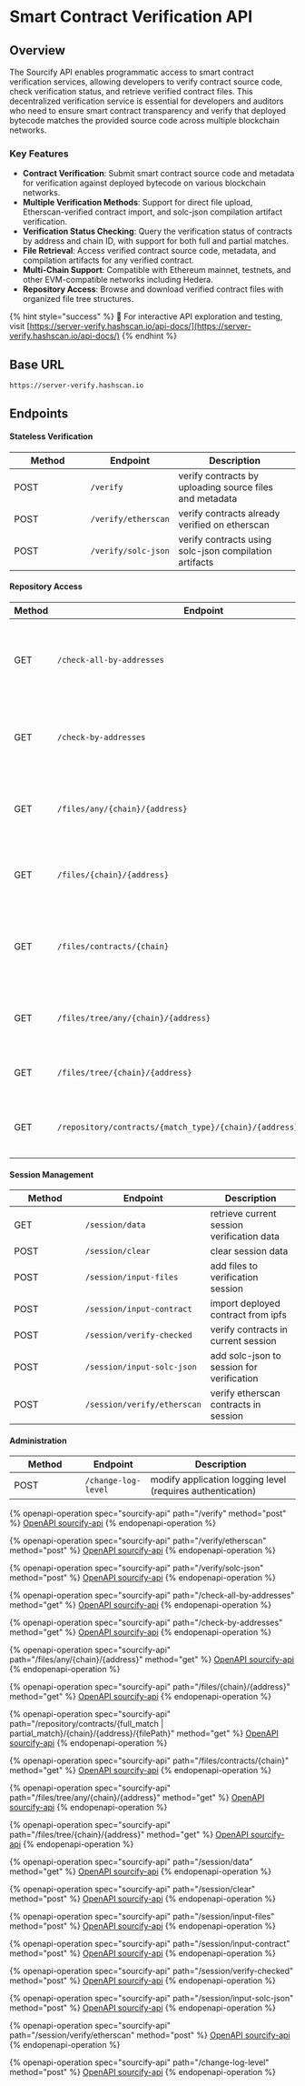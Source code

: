 # Smart Contract Verification API

## Overview

The Sourcify API enables programmatic access to smart contract verification services, allowing developers to verify contract source code, check verification status, and retrieve verified contract files. This decentralized verification service is essential for developers and auditors who need to ensure smart contract transparency and verify that deployed bytecode matches the provided source code across multiple blockchain networks.

### Key Features

* **Contract Verification**: Submit smart contract source code and metadata for verification against deployed bytecode on various blockchain networks.
* **Multiple Verification Methods**: Support for direct file upload, Etherscan-verified contract import, and solc-json compilation artifact verification.
* **Verification Status Checking**: Query the verification status of contracts by address and chain ID, with support for both full and partial matches.
* **File Retrieval**: Access verified contract source code, metadata, and compilation artifacts for any verified contract.
* **Multi-Chain Support**: Compatible with Ethereum mainnet, testnets, and other EVM-compatible networks including Hedera.
* **Repository Access**: Browse and download verified contract files with organized file tree structures.

{% hint style="success" %}
📣 For interactive API exploration and testing, visit [https://server-verify.hashscan.io/api-docs/](https://server-verify.hashscan.io/api-docs/)
{% endhint %}

## Base URL

```
https://server-verify.hashscan.io
```

## Endpoints

#### Stateless Verification

<table><thead><tr><th width="118.704833984375">Method</th><th>Endpoint</th><th>Description</th></tr></thead><tbody><tr><td>POST</td><td><code>/verify</code></td><td>verify contracts by uploading source files and metadata</td></tr><tr><td>POST</td><td><code>/verify/etherscan</code></td><td>verify contracts already verified on etherscan</td></tr><tr><td>POST</td><td><code>/verify/solc-json</code></td><td>verify contracts using solc-json compilation artifacts</td></tr></tbody></table>

#### Repository Access

<table><thead><tr><th width="106.517333984375">Method</th><th>Endpoint</th><th>Description</th></tr></thead><tbody><tr><td>GET</td><td><code>/check-all-by-addresses</code></td><td>check verification status (full or partial match) for multiple contracts</td></tr><tr><td>GET</td><td><code>/check-by-addresses</code></td><td>check verification status (full match only) for multiple contracts</td></tr><tr><td>GET</td><td><code>/files/any/{chain}/{address}</code></td><td>retrieve all files for a contract (full and partial match)</td></tr><tr><td>GET</td><td><code>/files/{chain}/{address}</code></td><td>retrieve all files for a contract (full match only)</td></tr><tr><td>GET</td><td><code>/files/contracts/{chain}</code></td><td>get all verified contract addresses on a specific chain</td></tr><tr><td>GET</td><td><code>/files/tree/any/{chain}/{address}</code></td><td>get file tree structure (full and partial match)</td></tr><tr><td>GET</td><td><code>/files/tree/{chain}/{address}</code></td><td>get file tree structure (full match only)</td></tr><tr><td>GET</td><td><code>/repository/contracts/{match_type}/{chain}/{address}/{filePath}</code></td><td>download specific files from verified contracts</td></tr></tbody></table>

#### Session Management

<table><thead><tr><th width="109.390625">Method</th><th>Endpoint</th><th>Description</th></tr></thead><tbody><tr><td>GET</td><td><code>/session/data</code></td><td>retrieve current session verification data</td></tr><tr><td>POST</td><td><code>/session/clear</code></td><td>clear session data</td></tr><tr><td>POST</td><td><code>/session/input-files</code></td><td>add files to verification session</td></tr><tr><td>POST</td><td><code>/session/input-contract</code></td><td>import deployed contract from ipfs</td></tr><tr><td>POST</td><td><code>/session/verify-checked</code></td><td>verify contracts in current session</td></tr><tr><td>POST</td><td><code>/session/input-solc-json</code></td><td>add solc-json to session for verification</td></tr><tr><td>POST</td><td><code>/session/verify/etherscan</code></td><td>verify etherscan contracts in session</td></tr></tbody></table>

#### Administration

<table><thead><tr><th width="109.19094848632812">Method</th><th>Endpoint</th><th>Description</th></tr></thead><tbody><tr><td>POST</td><td><code>/change-log-level</code></td><td>modify application logging level (requires authentication)</td></tr></tbody></table>



{% openapi-operation spec="sourcify-api" path="/verify" method="post" %}
[OpenAPI sourcify-api](https://server-verify.hashscan.io/api-docs/swagger.json)
{% endopenapi-operation %}



{% openapi-operation spec="sourcify-api" path="/verify/etherscan" method="post" %}
[OpenAPI sourcify-api](https://server-verify.hashscan.io/api-docs/swagger.json)
{% endopenapi-operation %}

{% openapi-operation spec="sourcify-api" path="/verify/solc-json" method="post" %}
[OpenAPI sourcify-api](https://server-verify.hashscan.io/api-docs/swagger.json)
{% endopenapi-operation %}

{% openapi-operation spec="sourcify-api" path="/check-all-by-addresses" method="get" %}
[OpenAPI sourcify-api](https://server-verify.hashscan.io/api-docs/swagger.json)
{% endopenapi-operation %}

{% openapi-operation spec="sourcify-api" path="/check-by-addresses" method="get" %}
[OpenAPI sourcify-api](https://server-verify.hashscan.io/api-docs/swagger.json)
{% endopenapi-operation %}

{% openapi-operation spec="sourcify-api" path="/files/any/{chain}/{address}" method="get" %}
[OpenAPI sourcify-api](https://server-verify.hashscan.io/api-docs/swagger.json)
{% endopenapi-operation %}

{% openapi-operation spec="sourcify-api" path="/files/{chain}/{address}" method="get" %}
[OpenAPI sourcify-api](https://server-verify.hashscan.io/api-docs/swagger.json)
{% endopenapi-operation %}

{% openapi-operation spec="sourcify-api" path="/repository/contracts/{full_match | partial_match}/{chain}/{address}/{filePath}" method="get" %}
[OpenAPI sourcify-api](https://server-verify.hashscan.io/api-docs/swagger.json)
{% endopenapi-operation %}

{% openapi-operation spec="sourcify-api" path="/files/contracts/{chain}" method="get" %}
[OpenAPI sourcify-api](https://server-verify.hashscan.io/api-docs/swagger.json)
{% endopenapi-operation %}

{% openapi-operation spec="sourcify-api" path="/files/tree/any/{chain}/{address}" method="get" %}
[OpenAPI sourcify-api](https://server-verify.hashscan.io/api-docs/swagger.json)
{% endopenapi-operation %}

{% openapi-operation spec="sourcify-api" path="/files/tree/{chain}/{address}" method="get" %}
[OpenAPI sourcify-api](https://server-verify.hashscan.io/api-docs/swagger.json)
{% endopenapi-operation %}

{% openapi-operation spec="sourcify-api" path="/session/data" method="get" %}
[OpenAPI sourcify-api](https://server-verify.hashscan.io/api-docs/swagger.json)
{% endopenapi-operation %}

{% openapi-operation spec="sourcify-api" path="/session/clear" method="post" %}
[OpenAPI sourcify-api](https://server-verify.hashscan.io/api-docs/swagger.json)
{% endopenapi-operation %}

{% openapi-operation spec="sourcify-api" path="/session/input-files" method="post" %}
[OpenAPI sourcify-api](https://server-verify.hashscan.io/api-docs/swagger.json)
{% endopenapi-operation %}

{% openapi-operation spec="sourcify-api" path="/session/input-contract" method="post" %}
[OpenAPI sourcify-api](https://server-verify.hashscan.io/api-docs/swagger.json)
{% endopenapi-operation %}

{% openapi-operation spec="sourcify-api" path="/session/verify-checked" method="post" %}
[OpenAPI sourcify-api](https://server-verify.hashscan.io/api-docs/swagger.json)
{% endopenapi-operation %}

{% openapi-operation spec="sourcify-api" path="/session/input-solc-json" method="post" %}
[OpenAPI sourcify-api](https://server-verify.hashscan.io/api-docs/swagger.json)
{% endopenapi-operation %}

{% openapi-operation spec="sourcify-api" path="/session/verify/etherscan" method="post" %}
[OpenAPI sourcify-api](https://server-verify.hashscan.io/api-docs/swagger.json)
{% endopenapi-operation %}

{% openapi-operation spec="sourcify-api" path="/change-log-level" method="post" %}
[OpenAPI sourcify-api](https://server-verify.hashscan.io/api-docs/swagger.json)
{% endopenapi-operation %}
